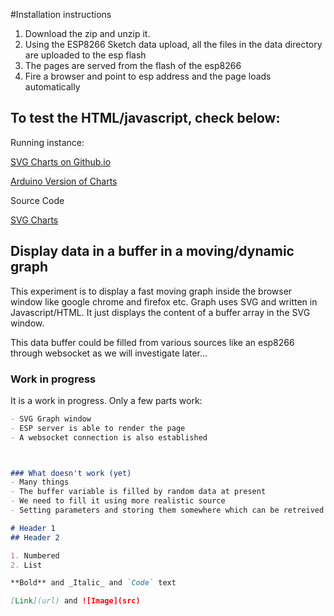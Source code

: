 #Installation instructions

1. Download the zip and unzip it.
2. Using the ESP8266 Sketch data upload, all the files in the data directory are uploaded to the esp flash 
3. The pages are served from the flash of the esp8266
4. Fire a browser and point to esp address and the page loads automatically

## To test the HTML/javascript, check below:

Running instance:

<a href="https://iotlearner0level.github.io/ESP8266-Chart/SVGChart.html">SVG Charts on Github.io</a>

<a href="https://iotlearner0level.github.io/ESP8266-Chart/data/chart.html">Arduino Version of Charts</a>


Source Code

<a href="SVGChart 2.html">SVG Charts</a>

## Display data in a buffer in a moving/dynamic graph

This experiment is to display a fast moving graph inside the browser window like google chrome and firefox etc. Graph uses SVG  and written in Javascript/HTML. It just displays the content of a buffer array in the SVG window.

This data buffer could be filled from various sources like an esp8266 through websocket as we will investigate later...

### Work in progress

It is a work in progress. Only a few parts work:
```markdown
- SVG Graph window
- ESP server is able to render the page 
- A websocket connection is also established



### What doesn't work (yet)
- Many things
- The buffer variable is filled by random data at present
- We need to fill it using more realistic source
- Setting parameters and storing them somewhere which can be retreived later

# Header 1
## Header 2

1. Numbered
2. List

**Bold** and _Italic_ and `Code` text

[Link](url) and ![Image](src)
```



